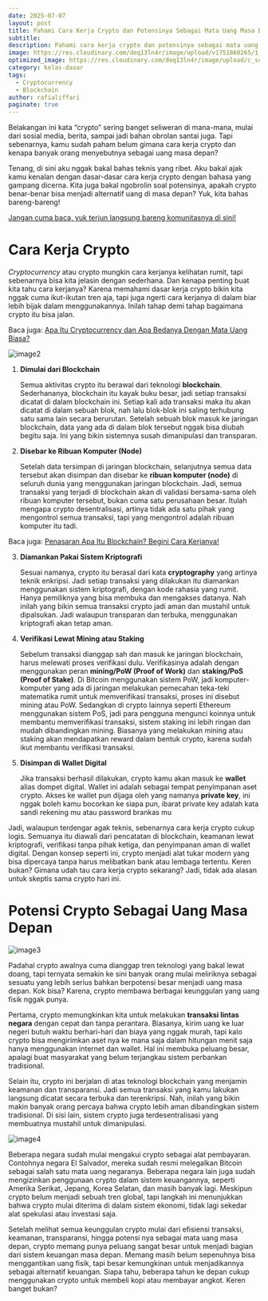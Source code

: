 ```yaml
---
date: 2025-07-07
layout: post
title: Pahami Cara Kerja Crypto dan Potensinya Sebagai Mata Uang Masa Depan
subtitle: 
description: Pahami cara kerja crypto dan potensinya sebagai mata uang masa depan yang revolusioner di era digital. Temukan jawabannya di sini!
image: https://res.cloudinary.com/deq13ln4r/image/upload/v1751860265/1_ygd9qe.png
optimized_image: https://res.cloudinary.com/deq13ln4r/image/upload/c_scale,w_380/v1751860265/1_ygd9qe.png
category: kelas-dasar
tags:
  - Cryptocurrency
  - Blockchain
author: rafialiffari
paginate: true
---
```

Belakangan ini kata “crypto” sering banget seliweran di mana-mana, mulai dari sosial media, berita, sampai jadi bahan obrolan santai juga. Tapi sebenarnya, kamu sudah paham belum gimana cara kerja crypto dan kenapa banyak orang menyebutnya sebagai uang masa depan?

Tenang, di sini aku nggak bakal bahas teknis yang ribet. Aku bakal ajak kamu kenalan dengan dasar-dasar cara kerja crypto dengan bahasa yang gampang dicerna. Kita juga bakal ngobrolin soal potensinya, apakah crypto benar-benar bisa menjadi alternatif uang di masa depan? Yuk, kita bahas bareng-bareng\!

[Jangan cuma baca, yuk terjun langsung bareng komunitasnya di sini\!](https://t.me/Blockhore)

# Cara Kerja Crypto

*Cryptocurrency* atau crypto mungkin cara kerjanya kelihatan rumit, tapi sebenarnya bisa kita jelasin dengan sederhana. Dan kenapa penting buat kita tahu cara kerjanya? Karena memahami dasar kerja crypto bikin kita nggak cuma ikut-ikutan tren aja, tapi juga ngerti cara kerjanya di dalam biar lebih bijak dalam menggunakannya. Inilah tahap demi tahap bagaimana crypto itu bisa jalan.

Baca juga: [Apa Itu Cryptocurrency dan Apa Bedanya Dengan Mata Uang Biasa?](https://blockhore.netlify.app/apa-itu-cryptocurrency-dan-apa-bedanya-dengan-mata-uang-biasa/)

![image2](https://res.cloudinary.com/deq13ln4r/image/upload/v1751860264/2_prdfzd.png)

1. **Dimulai dari Blockchain**

   Semua aktivitas crypto itu berawal dari teknologi **blockchain**. Sederhananya, blockchain itu kayak buku besar, jadi setiap transaksi dicatat di dalam blockchain ini. Setiap kali ada transaksi maka itu akan dicatat di dalam sebuah blok, nah lalu blok-blok ini saling terhubung satu sama lain secara berurutan. Setelah sebuah blok masuk ke jaringan blockchain, data yang ada di dalam blok tersebut nggak bisa diubah begitu saja. Ini yang bikin sistemnya susah dimanipulasi dan transparan.  
   
2. **Disebar ke Ribuan Komputer (Node)**

   Setelah data tersimpan di jaringan blockchain, selanjutnya semua data tersebut akan disimpan dan disebar ke **ribuan komputer (node)** di seluruh dunia yang menggunakan jaringan blockchain. Jadi, semua transaksi yang terjadi di blockchain akan di validasi bersama-sama oleh ribuan komputer tersebut, bukan cuma satu perusahaan besar. Itulah mengapa crypto desentralisasi, artinya tidak ada satu pihak yang mengontrol semua transaksi, tapi yang mengontrol adalah ribuan komputer itu tadi.  
   
Baca juga: [Penasaran Apa Itu Blockchain? Begini Cara Kerjanya\!](https://blockhore.netlify.app/apa-itu-cryptocurrency-dan-apa-bedanya-dengan-mata-uang-biasa/)

3. **Diamankan Pakai Sistem Kriptografi**

   Sesuai namanya, crypto itu berasal dari kata **cryptography** yang artinya teknik enkripsi. Jadi setiap transaksi yang dilakukan itu diamankan menggunakan sistem kriptografi, dengan kode rahasia yang rumit.  Hanya pemiliknya yang bisa membuka dan mengakses datanya. Nah inilah yang bikin semua transaksi crypto jadi aman dan mustahil untuk dipalsukan. Jadi walaupun transparan dan terbuka, menggunakan kriptografi akan tetap aman.  
   
4. **Verifikasi Lewat Mining atau Staking**

   Sebelum transaksi dianggap sah dan masuk ke jaringan blockchain, harus melewati proses verifikasi dulu. Verifikasinya adalah dengan menggunakan peran **mining/PoW (Proof of Work)** dan **staking/PoS (Proof of Stake)**. Di Bitcoin menggunakan sistem PoW, jadi komputer-komputer yang ada di jaringan melakukan pemecahan teka-teki matematika rumit untuk memverifikasi transaksi, proses ini disebut mining atau PoW. Sedangkan di crypto lainnya seperti Ethereum menggunakan sistem PoS, jadi para pengguna mengunci koinnya untuk membantu memverifikasi transaksi, sistem staking ini lebih ringan dan mudah dibandingkan mining. Biasanya yang melakukan mining atau staking akan mendapatkan reward dalam bentuk crypto, karena sudah ikut membantu verifikasi transaksi.  
   
5. **Disimpan di Wallet Digital**

   Jika transaksi berhasil dilakukan, crypto kamu akan masuk ke **wallet** alias dompet digital. Wallet ini adalah sebagai tempat penyimpanan aset crypto. Akses ke wallet pun dijaga oleh yang namanya **private key**, ini nggak boleh kamu bocorkan ke siapa pun, ibarat private key adalah kata sandi rekening mu atau password brankas mu

Jadi, walaupun terdengar agak teknis, sebenarnya cara kerja crypto cukup logis. Semuanya itu diawali dari pencatatan di blockchain, keamanan lewat kriptografi, verifikasi tanpa pihak ketiga, dan penyimpanan aman di wallet digital. Dengan konsep seperti ini, crypto menjadi alat tukar modern yang bisa dipercaya tanpa harus melibatkan bank atau lembaga tertentu. Keren bukan? Gimana udah tau cara kerja crypto sekarang? Jadi, tidak ada alasan untuk skeptis sama crypto hari ini.

# Potensi Crypto Sebagai Uang Masa Depan

![image3](https://res.cloudinary.com/deq13ln4r/image/upload/v1751860264/3_nksunh.png)

Padahal crypto awalnya cuma dianggap tren teknologi yang bakal lewat doang, tapi ternyata semakin ke sini banyak orang mulai meliriknya sebagai sesuatu yang lebih serius bahkan berpotensi besar menjadi uang masa depan. Kok bisa? Karena, crypto membawa berbagai keunggulan yang uang fisik nggak punya.

Pertama, crypto memungkinkan kita untuk melakukan **transaksi lintas negara** dengan cepat dan tanpa perantara. Biasanya, kirim uang ke luar negeri butuh waktu berhari-hari dan biaya yang nggak murah, tapi kalo crypto bisa mengirimkan aset nya ke mana saja dalam hitungan menit saja hanya menggunakan internet dan wallet. Hal ini membuka peluang besar, apalagi buat masyarakat yang belum terjangkau sistem perbankan tradisional.

Selain itu, crypto ini berjalan di atas teknologi blockchain yang menjamin keamanan dan transparansi. Jadi semua transaksi yang kamu lakukan langsung dicatat secara terbuka dan terenkripsi. Nah, inilah yang bikin makin banyak orang percaya bahwa crypto lebih aman dibandingkan sistem tradisional. Di sisi lain, sistem crypto juga terdesentralisasi yang membuatnya mustahil untuk dimanipulasi.

![image4](https://res.cloudinary.com/deq13ln4r/image/upload/v1751860264/4_fvaeiz.png)

Beberapa negara sudah mulai mengakui crypto sebagai alat pembayaran. Contohnya negara El Salvador, mereka sudah resmi melegalkan Bitcoin sebagai salah satu mata uang negaranya. Beberapa negara lain juga sudah mengizinkan penggunaan crypto dalam sistem keuangannya, seperti  Amerika Serikat, Jepang, Korea Selatan, dan masih banyak lagi. Meskipun crypto belum menjadi sebuah tren global, tapi langkah ini menunjukkan bahwa crypto mulai diterima di dalam sistem ekonomi, tidak lagi sekedar alat spekulasi atau investasi saja.

Setelah melihat semua keunggulan crypto mulai dari efisiensi transaksi, keamanan, transparansi, hingga potensi nya sebagai mata uang masa depan, crypto memang punya peluang sangat besar untuk menjadi bagian dari sistem keuangan masa depan. Memang masih belum sepenuhnya bisa menggantikan uang fisik, tapi besar kemungkinan untuk menjadikannya sebagai alternatif keuangan. Siapa tahu, beberapa tahun ke depan cukup menggunakan crypto untuk membeli kopi atau membayar angkot. Keren banget bukan?
